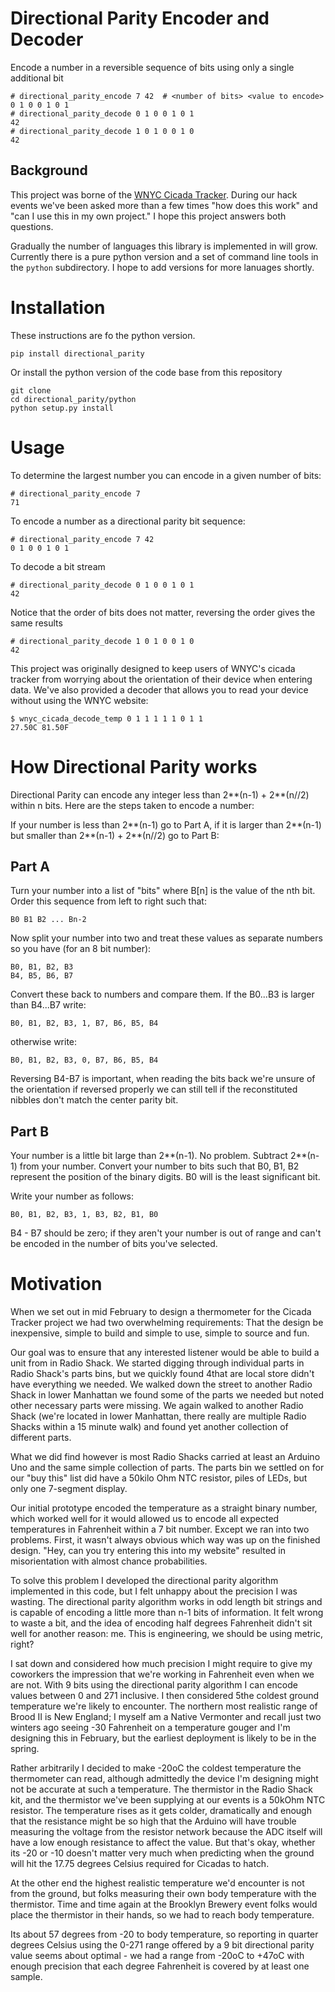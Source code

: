 Directional Parity Encoder and Decoder
======================================

Encode a number in a reversible sequence of bits using only a single additional bit

    # directional_parity_encode 7 42  # <number of bits> <value to encode>
    0 1 0 0 1 0 1
    # directional_parity_decode 0 1 0 0 1 0 1
    42
    # directional_parity_decode 1 0 1 0 0 1 0 
    42

Background
----------

This project was borne of the [WNYC Cicada
Tracker](http://project.wnyc.org/cicadas).  During our hack events
we've been asked more than a few times "how does this work" and "can I
use this in my own project."  I hope this project answers both questions.   

Gradually the number of languages this library is implemented in will
grow.  Currently there is a pure python version and a set of command
line tools in the `python` subdirectory.  I hope to add versions for
more lanuages shortly.

Installation
============

These instructions are fo the python version.  

    pip install directional_parity

Or install the python version of the code base from this repository

    git clone 
    cd directional_parity/python
    python setup.py install

Usage
=====

To determine the largest number you can encode in a given number of bits:

    # directional_parity_encode 7
    71

To encode a number as a directional parity bit sequence:

    # directional_parity_encode 7 42
    0 1 0 0 1 0 1

To decode a bit stream

    # directional_parity_decode 0 1 0 0 1 0 1
    42

Notice that the order of bits does not matter, reversing the order gives the same results

    # directional_parity_decode 1 0 1 0 0 1 0 
    42


This project was originally designed to keep users of WNYC's cicada
tracker from worrying about the orientation of their device when
entering data.  We've also provided a decoder that allows you to read
your device without using the WNYC website:

    $ wnyc_cicada_decode_temp 0 1 1 1 1 1 0 1 1
    27.50C 81.50F


How Directional Parity works
============================

Directional Parity can encode any integer less than 2**(n-1) +
2**(n//2) within n bits.  Here are the steps taken to encode a number:

If your number is less than 2**(n-1) go to Part A, if it is larger
than 2**(n-1) but smaller than 2**(n-1) + 2**(n//2) go to Part B:

Part A
------

Turn your number into a list of "bits" where B[n] is the value of the
nth bit.  Order this sequence from left to right such that:

    B0 B1 B2 ... Bn-2

Now split your number into two and treat these values as separate
numbers so you have (for an 8 bit number):

    B0, B1, B2, B3
    B4, B5, B6, B7

Convert these back to numbers and compare them.  If the B0...B3 is
larger than B4...B7 write:

    B0, B1, B2, B3, 1, B7, B6, B5, B4

otherwise write:

    B0, B1, B2, B3, 0, B7, B6, B5, B4

Reversing B4-B7 is important, when reading the bits back we're unsure
of the orientation if reversed properly we can still tell if the
reconstituted nibbles don't match the center parity bit.

Part B 
------ 

Your number is a little bit large than 2**(n-1).  No
problem.  Subtract 2**(n-1) from your number.  Convert your number to
bits such that B0, B1, B2 represent the position of the binary digits.
B0 will is the least significant bit.

Write your number as follows:

    B0, B1, B2, B3, 1, B3, B2, B1, B0

B4 - B7 should be zero; if they aren't your number is out of range and
can't be encoded in the number of bits you've selected.


Motivation
==========

When we set out in mid February to design a thermometer for the Cicada
Tracker project we had two overwhelming requirements: That the design
be inexpensive, simple to build and simple to use, simple to source and fun. 

Our goal was to ensure that any interested listener would be able to
build a unit from in Radio Shack.  We started digging through
individual parts in Radio Shack's parts bins, but we quickly found
4that are local store didn't have everything we needed.  We walked down
the street to another Radio Shack in lower Manhattan we found some of
the parts we needed but noted other necessary parts were missing.  We
again walked to another Radio Shack (we're located in lower Manhattan,
there really are multiple Radio Shacks within a 15 minute walk) and
found yet another collection of different parts.

What we did find however is most Radio Shacks carried at least an
Arduino Uno and the same simple collection of parts.  The parts bin we
settled on for our "buy this" list did have a 50kilo Ohm NTC resistor,
piles of LEDs, but only one 7-segment display.

Our initial prototype encoded the temperature as a straight binary
number, which worked well for it would allowed us to encode all
expected temperatures in Fahrenheit within a 7 bit number.  Except we
ran into two problems.  First, it wasn't always obvious which way was
up on the finished design.  "Hey, can you try entering this into my
website" resulted in misorientation with almost chance probabilities.


To solve this problem I developed the directional parity algorithm
implemented in this code, but I felt unhappy about the precision I was
wasting.  The directional parity algorithm works in odd length bit
strings and is capable of encoding a little more than n-1 bits of
information.  It felt wrong to waste a bit, and the idea of encoding
half degrees Fahrenheit didn't sit well for another reason: me.
This is engineering, we should be using metric, right?

I sat down and considered how much precision I might require to give
my coworkers the impression that we're working in Fahrenheit even
when we are not.  With 9 bits using the directional parity algorithm
I can encode values between 0 and 271 inclusive.  I then considered
5the coldest ground temperature we're likely to encounter.  The northern
most realistic range of Brood II is New England; I myself am a Native
Vermonter and recall just two winters ago seeing -30 Fahrenheit on a
temperature gouger and I'm designing this in February, but the earliest
deployment is likely to be in the spring.

Rather arbitrarily I decided to make -20oC the coldest temperature the
thermometer can read, although admittedly the device I'm designing
might not be accurate at such a temperature.  The thermistor in the
Radio Shack kit, and the thermistor we've been supplying at our events
is a 50kOhm NTC resistor.  The temperature rises as it gets colder,
dramatically and enough that the resistance might be so high that the
Arduino will have trouble measuring the voltage from the resistor
network because the ADC itself will have a low enough resistance to
affect the value.  But that's okay, whether its -20 or -10 doesn't
matter very much when predicting when the ground will hit the 17.75
degrees Celsius required for Cicadas to hatch.

At the other end the highest realistic temperature we'd encounter is
not from the ground, but folks measuring their own body temperature
with the thermistor.  Time and time again at the Brooklyn Brewery
event folks would place the thermistor in their hands, so we had to
reach body temperature.

Its about 57 degrees from -20 to body temperature, so reporting in
quarter degrees Celsius using the 0-271 range offered by a 9 bit
directional parity value seems about optimal - we had a range from
-20oC to +47oC with enough precision that each degree Fahrenheit is
covered by at least one sample.

